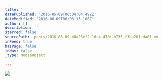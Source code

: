 ```yaml
---
title: ''
datePublished: '2016-06-09T06:04:04.492Z'
dateModified: '2016-06-09T06:03:13.106Z'
author: []
description: ''
starred: false
sourcePath: _posts/2016-06-09-b8a23ef2-16c4-478d-b735-f3ba201eda01.md
inFeed: true
hasPage: false
inNav: false
_type: MediaObject

---
```

![](https://the-grid-user-content.s3-us-west-2.amazonaws.com/4ad1103d-1787-4785-87ea-4c824619c177.jpg)